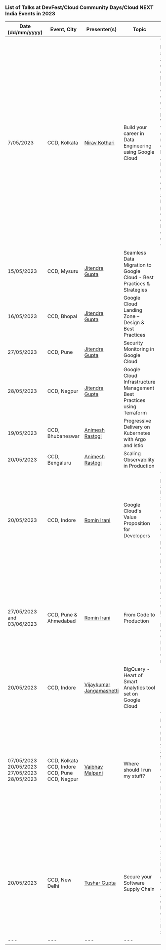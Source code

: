 ### List of Talks at DevFest/Cloud Community Days/Cloud NEXT India Events in 2023

| Date (dd/mm/yyyy)| Event, City | Presenter(s) | Topic | Talk Description | Links |
|---|---|---|---|---|---|
| 7/05/2023 | CCD, Kolkata | [Nirav Kothari](www.linkedin.com/in/iniravkothari) | Build your career in Data Engineering using Google Cloud | The talk briefed audience about how does entire development landscape look like and evolves when organization grows from small scale to large scale, What are various development roles contributing to building that. And followed by the responsibilities of the data engineer. The talk also talked about what kind of projects consulting organization handles in the data engineering space. | [Presentation](https://docs.google.com/presentation/d/1UG12YtfnMTscDuqcEi0jDiRgqfEolUBgz3lf7cKk6-Y/edit?usp=sharing)|
| 15/05/2023 | CCD, Mysuru | [Jitendra Gupta](https://www.linkedin.com/in/jitu028/) | Seamless Data Migration to Google Cloud - Best Practices & Strategies | | [Presentation](https://docs.google.com/presentation/d/1VLblG-QoYjtCLrU7oQl-BJVQ8ccAZQlU5NHqUv2YNr0/edit?usp=sharing)|
| 16/05/2023 | CCD, Bhopal | [Jitendra Gupta](https://www.linkedin.com/in/jitu028/) | Google Cloud Landing Zone – Design & Best Practices | | [Presentation](https://docs.google.com/presentation/d/19m42hQ1wIut1UJnSdmewrEq33-3IU2yg8jDNFvZ4GiQ/edit?usp=sharing)|
| 27/05/2023 | CCD, Pune | [Jitendra Gupta](https://www.linkedin.com/in/jitu028/) | Security Monitoring in Google Cloud | | [Presentation](https://docs.google.com/presentation/d/1kWwI5--YAnT_w8zbRw-URSFiFvI98kzo/edit?usp=sharing&ouid=100669533728020612571&rtpof=true&sd=true)|
| 28/05/2023 | CCD, Nagpur | [Jitendra Gupta](https://www.linkedin.com/in/jitu028/) | Google Cloud Infrastructure Management Best Practices using Terraform | | [Presentation](https://docs.google.com/presentation/d/1geWanuBzrhSvEtP0AoU_gnd_qTXWuZDvziQ5oOgtQQ0/edit?usp=sharing)|
| 19/05/2023 | CCD, Bhubaneswar | [Animesh Rastogi](https://www.linkedin.com/in/animeshrastogi54/) | Progressive Delivery on Kubernetes with Argo and Istio | | [Presentation](https://docs.google.com/presentation/d/1MqM57-6-_yoXuV0jctKWk6J7ro91QdVAPHIlWjFmGbA/edit?usp=sharing)|
| 20/05/2023 | CCD, Bengaluru |[Animesh Rastogi](https://www.linkedin.com/in/animeshrastogi54/) | Scaling Observability in Production | | [Presentation](https://docs.google.com/presentation/d/12RqZYF88aLHpL-LYH2LlqTgn6GgLqyK0TficycbX3VA/edit?usp=sharing)|
| 20/05/2023 | CCD, Indore |[Romin Irani](https://www.linkedin.com/in/iromin/) | Google Cloud's Value Proposition for Developers| This presentation addresses 3 key areas: Speed of Development, Completeness of Platform and Community, while presenting Google Cloud's value proposition in each of them.| [Presentation](https://drive.google.com/file/d/19HnbX45NfSi2Cq0d6pOZP7Z9LCAa99gn/view?usp=sharing)|
| 27/05/2023 and 03/06/2023  | CCD, Pune & Ahmedabad |[Romin Irani](https://www.linkedin.com/in/iromin/) | From Code to Production | What are the tools available in Google Cloud to help you go from code to production. The presentation covers Cloud Code, Cloud Build, Artifact Registry, Cloud Run and more.| [Presentation](https://drive.google.com/file/d/1CoqIYrUvjEXvbAGIZwX2UnMGZod-P9wa/view?usp=sharing)|
| 20/05/2023 | CCD, Indore |[Vijaykumar Jangamashetti](https://www.linkedin.com/in/vijaykumarpj/) | BigQuery - Heart of Smart Analytics tool set on Google Cloud| | [Presentation](https://drive.google.com/file/d/1SWVTpQkyd3zNNrEPlUcLx6yBPv_2mJ1V/view?usp=sharing)|
| 07/05/2023<br/>20/05/2023<br/>27/05/2023<br/>28/05/2023<br/>  | CCD, Kolkata<br/>CCD, Indore<br/>CCD, Pune<br/>CCD, Nagpur |[Vaibhav Malpani](https://www.linkedin.com/in/ivaibhavmalpani/) | Where should I run my stuff? | The talk will help you decide which models are the best fit for your systems as well as how the models map to Google Cloud services — whether Compute Engine, Container Engine, Cloud Run, App Engine, and/or Cloud Functions.| [Presentation](https://drive.google.com/file/d/1-fcs7aLDxpd0gLP85RC6TkMsb_mV3B67/view?usp=sharing)|
| 20/05/2023 | CCD, New Delhi |[Tushar Gupta](www.linkedin.com/in/tusharguptag) | Secure your Software Supply Chain | This session will cover the current threat scenario in Software Delivery and how by adopting GCP, we can protect our business assets being developed leveraging Google Cloud' Software Delivery Shield.| [Presentation](https://docs.google.com/presentation/d/1kaKPE4KY9qwtS_DqE6UcFejyCKddO_SkuyBVjC0JPgI/edit?usp=sharing)|
|---|---|---|---|---|---|
